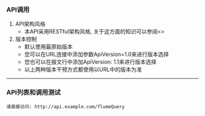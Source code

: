 ﻿### API调用
1. API架构风格
	* 本API采用RESTful架构风格, 关于这方面的知识可以参阅<<RESTful Web Services Cookbook>>
1. 版本控制
	* 默认使用最原始版本
	* 您可以在URL连接中添加参数ApiVersion=1.0来进行版本选择
	* 您也可以在报文行中添加ApiVersion: 1.1来进行版本选择
	* 以上两种版本干预方式都使用以URL中的版本为准

------------
### API列表和调用测试
	请直接访问: http://api.example.com/flumeQuery
